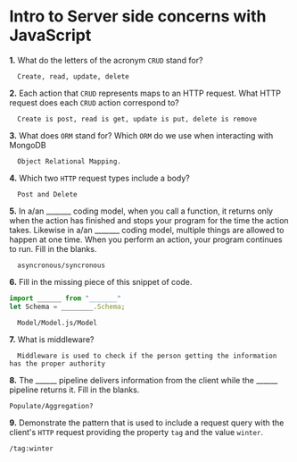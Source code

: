 # Intro to Server side concerns with JavaScript

**1.** What do the letters of the acronym `CRUD` stand for?
<!-- enter you answer in the space below -->
```
  Create, read, update, delete
```
**2.** Each action that `CRUD` represents maps to an HTTP request. What HTTP request does each `CRUD` action correspond to?
<!-- enter you answer in the space below -->
```
  Create is post, read is get, update is put, delete is remove
```
**3.** What does `ORM` stand for? Which `ORM` do we use when interacting with MongoDB
<!-- enter you answer in the space below -->
```
  Object Relational Mapping.
```
**4.** Which two `HTTP` request types include a body?
<!-- enter you answer in the space below -->
```
  Post and Delete
```
**5.** In a/an _______ coding model, when you call a function, it returns only when the action has finished and stops your program for the time the action takes. Likewise in a/an _______ coding model, multiple things are allowed to happen at one time. When you perform an action, your program continues to run.  Fill in the blanks.
<!-- enter you answer in the space below -->
```
  asyncronous/syncronous
```

**6.** Fill in the missing piece of this snippet of code.
```js
import ______ from "_______"
let Schema = ________.Schema;
```
<!-- enter you answer in the space below -->
```
  Model/Model.js/Model
```
**7.** What is middleware?
<!-- enter you answer in the space below -->
```
  Middleware is used to check if the person getting the information has the proper authority
```
**8.** The ______ pipeline delivers information from the client while the ______ pipeline returns it. Fill in the blanks. 
<!-- enter you answer in the space below -->
```
Populate/Aggregation?
```
**9.** 
Demonstrate the pattern that is used to include a request query with the client's `HTTP` request providing the property `tag` and the value `winter`.
<!-- enter you answer in the space below -->
```
/tag:winter
```
